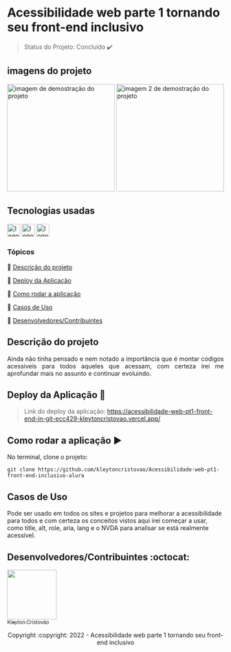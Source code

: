 <h1>Acessibilidade web parte 1 tornando seu front-end inclusivo</h1>

> Status do Projeto: Concluído :heavy_check_mark:

## imagens do projeto

<div>
  <img src="https://user-images.githubusercontent.com/90114049/180617111-453ee705-4980-4a01-85c7-9d1976a72b49.png" height="250" alt="imagem de demostração do projeto"  />
    <img src="https://user-images.githubusercontent.com/90114049/180617185-1544bf29-86cd-40a9-9a6f-08959c8a36cc.png" height="250" alt="imagem 2 de demostração do projeto "  />  
</div>

## Tecnologias usadas

<div>
  <img src="https://img.shields.io/badge/HTML5-E34F26?style=for-the-badge&logo=html5&logoColor=white" height="30" alt="logotipo do HTML"  />
  <img src="https://img.shields.io/badge/CSS3-1572B6?style=for-the-badge&logo=css3&logoColor=white" height="30" alt="logotipo do CSS"  />
    <img src="https://img.shields.io/badge/JavaScript-F7DF1E?style=for-the-badge&logo=javascript&logoColor=black" height="30" alt="logotipo do JavaScript"  />
</div>

### Tópicos 

:small_blue_diamond: [Descrição do projeto](#descrição-do-projeto)

:small_blue_diamond: [Deploy da Aplicação](#deploy-da-aplicação-dash)

:small_blue_diamond: [Como rodar a aplicação](#como-rodar-a-aplica%C3%A7%C3%A3o-arrow_forward)

:small_blue_diamond: [Casos de Uso](#casos-de-uso)

:small_blue_diamond: [Desenvolvedores/Contribuintes](#desenvolvedorescontribuintes-octocat)


## Descrição do projeto 

<p align="justify">
  Ainda não tinha pensado e nem notado a importância que é montar códigos acessiveis para todos aqueles que acessam, com certeza irei me aprofundar mais no assunto e continuar evoluindo.
</p>

## Deploy da Aplicação :dash:

> Link do deploy da aplicação: https://acessibilidade-web-pt1-front-end-in-git-ecc429-kleytoncristovao.vercel.app/


## Como rodar a aplicação :arrow_forward:

No terminal, clone o projeto: 

```
git clone https://github.com/kleytoncristovao/Acessibilidade-web-pt1-front-end-inclusivo-alura
```

## Casos de Uso

Pode ser usado em todos os sites e projetos para melhorar a acessibilidade para todos e com certeza os conceitos vistos aqui irei começar a usar, como title, alt, role, aria, lang e o NVDA para analisar se está realmente acessível.


## Desenvolvedores/Contribuintes :octocat:

[<img src="https://github.com/kleytoncristovao.png" width=115><br><sub>Kleyton Cristovão</sub>](https://github.com/kleytoncristovao) 


<p align="center"> Copyright :copyright: 2022 - Acessibilidade web parte 1 tornando seu front-end inclusivo </p>
